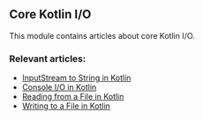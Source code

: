 ## Core Kotlin I/O

This module contains articles about core Kotlin I/O.

### Relevant articles:
- [InputStream to String in Kotlin](https://www.baeldung.com/kotlin/kotlin-inputstream-to-string)
- [Console I/O in Kotlin](https://www.baeldung.com/kotlin/kotlin-console-io)
- [Reading from a File in Kotlin](https://www.baeldung.com/kotlin-read-file)
- [Writing to a File in Kotlin](https://www.baeldung.com/kotlin-write-file)
